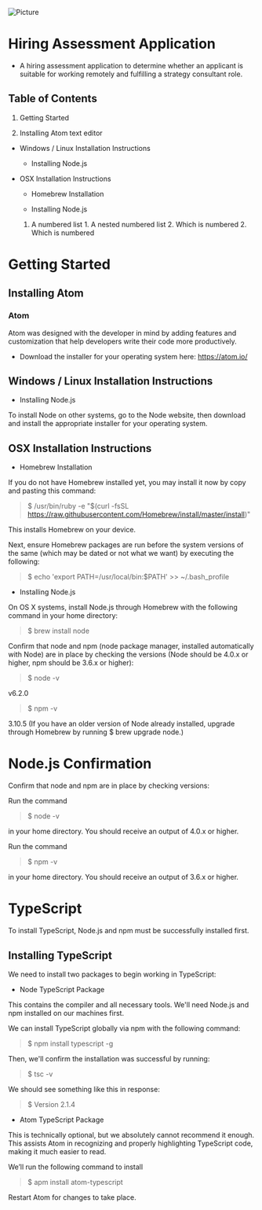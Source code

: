 ![Picture](http://static1.squarespace.com/static/57b77304b3db2bfb203fbf3f/t/581e02ade4fcb51e9e0bc4cd/1501254745108/?format=1500w)

# Hiring Assessment Application

* A hiring assessment application to determine whether an applicant is suitable for working remotely and fulfilling a strategy consultant role.

## Table of Contents

1. Getting Started

  1. Installing Atom text editor

  * Windows / Linux Installation Instructions

    * Installing Node.js

  * OSX Installation Instructions

    * Homebrew Installation

    * Installing Node.js

    1. A numbered list
                  1. A nested numbered list
                  2. Which is numbered
              2. Which is numbered

# Getting Started

## Installing Atom

### Atom

Atom was designed with the developer in mind by adding features and customization that help developers write their code more productively.

* Download the installer for your operating system here: https://atom.io/

## Windows / Linux Installation Instructions

* Installing Node.js

To install Node on other systems, go to the Node website, then download and install the appropriate installer for your operating system.

## OSX Installation Instructions

* Homebrew Installation

If you do not have Homebrew installed yet, you may install it now by copy and pasting this command:

> $ /usr/bin/ruby -e "$(curl -fsSL https://raw.githubusercontent.com/Homebrew/install/master/install)"

This installs Homebrew on your device.

Next, ensure Homebrew packages are run before the system versions of the same (which may be dated or not what we want) by executing the following:

> $ echo 'export PATH=/usr/local/bin:$PATH' >> ~/.bash_profile

* Installing Node.js

On OS X systems, install Node.js through Homebrew with the following command in your home directory:

> $ brew install node

Confirm that node and npm (node package manager, installed automatically with Node) are in place by checking the versions (Node should be 4.0.x or higher, npm should be 3.6.x or higher):

> $ node -v

v6.2.0

> $ npm -v

3.10.5
(If you have an older version of Node already installed, upgrade through Homebrew by running $ brew upgrade node.)

# Node.js Confirmation

Confirm that node and npm are in place by checking versions:

Run the command

> $ node -v

in your home directory. You should receive an output of 4.0.x or higher.

Run the command

> $ npm -v

in your home directory. You should receive an output of 3.6.x or higher.

# TypeScript

To install TypeScript, Node.js and npm must be successfully installed first.

## Installing TypeScript

We need to install two packages to begin working in TypeScript:

* Node TypeScript Package

This contains the compiler and all necessary tools. We'll need Node.js and npm installed on our machines first.

We can install TypeScript globally via npm with the following command:

> $ npm install typescript -g

Then, we'll confirm the installation was successful by running:

> $ tsc -v

We should see something like this in response:

> $ Version 2.1.4

* Atom TypeScript Package

This is technically optional, but we absolutely cannot recommend it enough. This assists Atom in recognizing and properly highlighting TypeScript code, making it much easier to read.

We’ll run the following command to install

> $ apm install atom-typescript

Restart Atom for changes to take place.
